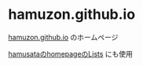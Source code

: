 # hamuzon.github.io
[hamuzon.github.io](https://hamuzon.github.io) のホームページ

[hamusataのhomepageのLists](https://home.hamusata.f5.si/) にも使用

